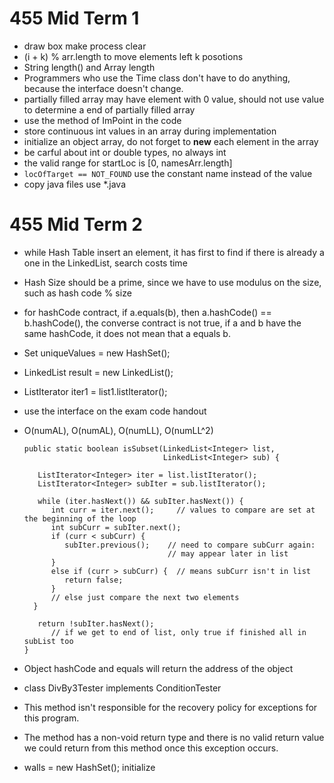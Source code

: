 # 455 Mid Term 1
* draw box make process clear
* (i + k) % arr.length to move elements left k posotions
* String length() and Array length
* Programmers who use the Time class don't have to do anything, because the interface doesn't change.
* partially filled array may have element with 0 value, should not use value to determine a end of partially filled array
* use the method of ImPoint in the code
* store continuous int values in an array during implementation
* initialize an object array, do not forget to **new** each element in the array 
* be carful about int or double types, no always int
* the valid range for startLoc is [0, namesArr.length]
* `locOfTarget == NOT_FOUND` use the constant name instead of the value
* copy java files use *.java

# 455 Mid Term 2
* while Hash Table insert an element, it has first to find if there is already a one in the LinkedList, search costs time
* Hash Size should be a prime, since we have to use modulus on the size, such as hash code % size
* for hashCode contract, if a.equals(b), then a.hashCode() == b.hashCode(), the converse contract is not true, if a and b have the same hashCode, it does not mean that a equals b.
* Set<Integer> uniqueValues = new HashSet<Integer>();
* LinkedList<Integer> result = new LinkedList();
* ListIterator<Integer> iter1 = list1.listIterator();
* use the interface on the exam code handout
* O(numAL), O(numAL), O(numLL), O(numLL^2) 

    ```
    public static boolean isSubset(LinkedList<Integer> list,
                                   LinkedList<Integer> sub) {
    
       ListIterator<Integer> iter = list.listIterator();
       ListIterator<Integer> subIter = sub.listIterator();
    
       while (iter.hasNext()) && subIter.hasNext()) {
          int curr = iter.next();     // values to compare are set at the beginning of the loop
          int subCurr = subIter.next();
          if (curr < subCurr) {
             subIter.previous();    // need to compare subCurr again:
                                    // may appear later in list
          }
          else if (curr > subCurr) {  // means subCurr isn't in list
             return false;
          }                           
          // else just compare the next two elements
      }
    
       return !subIter.hasNext();
          // if we get to end of list, only true if finished all in subList too
    }
    ```
    
* Object hashCode and equals will return the address of the object
* class DivBy3Tester implements ConditionTester
* This method isn't responsible for the recovery policy for exceptions for this program.
* The method has a non-void return type and there is no valid return value we could return from this method once this exception occurs.
* walls = new HashSet<MazeCoord>(); initialize
